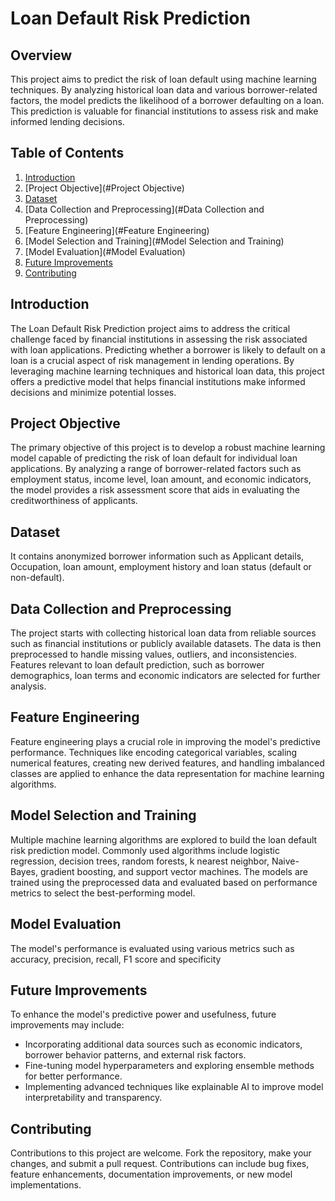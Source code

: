 
# Loan Default Risk Prediction

## Overview
This project aims to predict the risk of loan default using machine learning techniques. By analyzing historical loan data and various borrower-related factors, the model predicts the likelihood of a borrower defaulting on a loan. This prediction is valuable for financial institutions to assess risk and make informed lending decisions.
## Table of Contents
1. [Introduction](#introduction)
2. [Project Objective](#Project Objective)
3. [Dataset](#dataset)
4. [Data Collection and Preprocessing](#Data Collection and Preprocessing)
5. [Feature Engineering](#Feature Engineering)
6. [Model Selection and Training](#Model Selection and Training)
7. [Model Evaluation](#Model Evaluation)
8. [Future Improvements](#future-improvements)
9. [Contributing](#contributing)
## Introduction
The Loan Default Risk Prediction project aims to address the critical challenge faced by financial institutions in assessing the risk associated with loan applications. Predicting whether a borrower is likely to default on a loan is a crucial aspect of risk management in lending operations. By leveraging machine learning techniques and historical loan data, this project offers a predictive model that helps financial institutions make informed decisions and minimize potential losses.

## Project Objective
The primary objective of this project is to develop a robust machine learning model capable of predicting the risk of loan default for individual loan applications. By analyzing a range of borrower-related factors such as employment status, income level, loan amount, and economic indicators, the model provides a risk assessment score that aids in evaluating the creditworthiness of applicants.

## Dataset
It contains anonymized borrower information such as Applicant details, Occupation, loan amount,  employment history and loan status (default or non-default).



## Data Collection and Preprocessing
The project starts with collecting historical loan data from reliable sources such as financial institutions or publicly available datasets. The data is then preprocessed to handle missing values, outliers, and inconsistencies. Features relevant to loan default prediction, such as borrower demographics, loan terms and economic indicators are selected for further analysis.

## Feature Engineering
Feature engineering plays a crucial role in improving the model's predictive performance. Techniques like encoding categorical variables, scaling numerical features, creating new derived features, and handling imbalanced classes are applied to enhance the data representation for machine learning algorithms.

## Model Selection and Training
Multiple machine learning algorithms are explored to build the loan default risk prediction model. Commonly used algorithms include logistic regression, decision trees, random forests, k nearest neighbor, Naive-Bayes, gradient boosting, and support vector machines. The models are trained using the preprocessed data and evaluated based on performance metrics to select the best-performing model.

## Model Evaluation
The model's performance is evaluated using various metrics such as accuracy, precision, recall, F1 score and specificity


## Future Improvements
To enhance the model's predictive power and usefulness, future improvements may include:
- Incorporating additional data sources such as economic indicators, borrower behavior patterns, and external risk factors.
- Fine-tuning model hyperparameters and exploring ensemble methods for better performance.
- Implementing advanced techniques like explainable AI to improve model interpretability and transparency.

## Contributing
Contributions to this project are welcome. Fork the repository, make your changes, and submit a pull request. Contributions can include bug fixes, feature enhancements, documentation improvements, or new model implementations.
